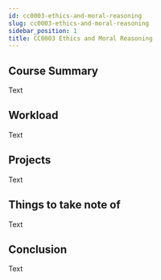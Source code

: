 ```yaml
---
id: cc0003-ethics-and-moral-reasoning
slug: cc0003-ethics-and-moral-reasoning
sidebar_position: 1
title: CC0003 Ethics and Moral Reasoning
---
```


## Course Summary

Text

## Workload

Text

## Projects

Text

## Things to take note of

Text

## Conclusion

Text
